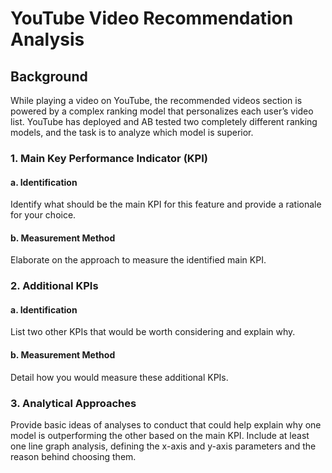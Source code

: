 # YouTube Video Recommendation Analysis

## Background

While playing a video on YouTube, the recommended videos section is powered by a complex ranking model that personalizes each user’s video list. YouTube has deployed and AB tested two completely different ranking models, and the task is to analyze which model is superior.

### 1. Main Key Performance Indicator (KPI)

#### a. Identification
Identify what should be the main KPI for this feature and provide a rationale for your choice.

#### b. Measurement Method
Elaborate on the approach to measure the identified main KPI.

### 2. Additional KPIs

#### a. Identification
List two other KPIs that would be worth considering and explain why.

#### b. Measurement Method
Detail how you would measure these additional KPIs.

### 3. Analytical Approaches

Provide basic ideas of analyses to conduct that could help explain why one model is outperforming the other based on the main KPI. Include at least one line graph analysis, defining the x-axis and y-axis parameters and the reason behind choosing them.
